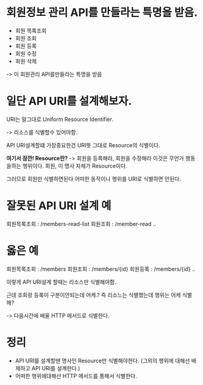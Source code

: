 # 회원정보 관리 API를 만들라는 특명을 받음.

- 회원 목록조회
- 회원 조회
- 회원 등록
- 회원 수정
- 회원 삭제

-> 이 회원관리 API를만들라는 특명을 받음

# 일단 API URI를 설계해보자.

URI는 말그대로 Uniform Resource Identifier.

-> 리소스를 식별할수 있어야함.

API URI설계할떄 가장중요한건 URI뜻 그대로 Resource의 식별이다.

**여기서 잠깐! Resource란?**
-> 회원을 등록해라, 회원을 수정해라 이것은 무언가 행동을하는 행위이다.
회원, 이 명사 자체가 Resource이다.

그러므로 회원만 식별하면된다 어떠한 동작이나 행위를 URI로 식별하면 안된다.

# 잘못된 API URI 설계 예

회원목록조회 : /members-read-list
회원조회 : /member-read
..

# 옳은 예

회원목록조회 : /members
회원조회 : /members/{id}
회원등록 : /members/{id}
..

이렇게 API URI설계 할때는 리소스만 식별해야함.

근데 조회랑 등록이 구분이안되는데 어케.?
즉 리소느는 식별했는데 행위는 어케 식별해?

-> 다음시간에 배울 HTTP 메서드로 식별한다.

# 정리

- API URI를 설계할땐 명사인 Resource만 식별해야한다. (그외의 행위에 대해선 배제하고 API URI를 설계한다.)
- 어떠한 행위에대해선 HTTP 메서드를 통해서 식별한다.
